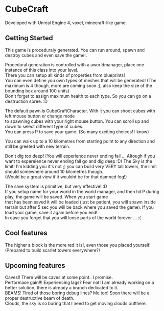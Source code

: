 # CubeCraft

Developed with Unreal Engine 4, voxel, minecraft-like game.  

## Getting Started
  
This game is proceduraly generated. You can run around, spawn and destroy cubes and even save the game!.  
  
Procedural generation is controlled with a aworldmanager, place one instance of this class into your level.   
There you can setup all kinds of properties from blueprints!  
You can even define you own types of meshes that will be generated! (The maximum is 4 though, more are coming soon ;), also keep the   size of the bounding box around 100 units)  
Don't forget to assign maximum health to each type. So you can go on a destruction spree. :D  
  
The default pawn is CubeCraftCharacter. With it you can shoot cubes with left mouse button or change mode   
to spawning cubes with your right mouse button. You can scroll up and down to select different type of cubes.  
You can press P to save your game. (So many exciting choices! I know)  
  
You can walk up to a 10 kilometres from starting point to any direction and still be greeted with new terrain.  
  
Don't dig too deep! (You will experience never ending fall ... Altough if you want to expereience never ending fall go and dig deep :D) 
The Sky is the limit! I'm kidding you it's not ;) you can build very VERY tall towers, the limit should somewhere around 10 kilometres   though.  
(Would be a great view if it wouldnt be for that damned fog!)  
  
The save system is primitive, but very effective! :D  
If you setup name for your world in the world manager, and then hit P during play, the game will be saved. When you start game  
that has been saved it will be loaded (just be patient, you will spawn inside terrain but after 5 sec you will be back where you saved   the game). If you load your game, save it again before you end!  
In case you forget that you will loose parts of the world forever ... :(
  
## Cool features
The higher a block is the more red it is!, even those you placed yourself.(Prepared to build scarlet towers everywhere?)

## Upcoming features
Caves!! There will be caves at some point.. I promise.  
Performace gain!!! Experiencing lags? Fear not! I am already working on a better solution, there is already a branch dedicated to it.  
BEAMS! Tired of those boring debug lines? Me too! Soon there will be a proper destructive beam of death.  
Clouds, the sky is so boring that I need to get moving clouds outthere.  




